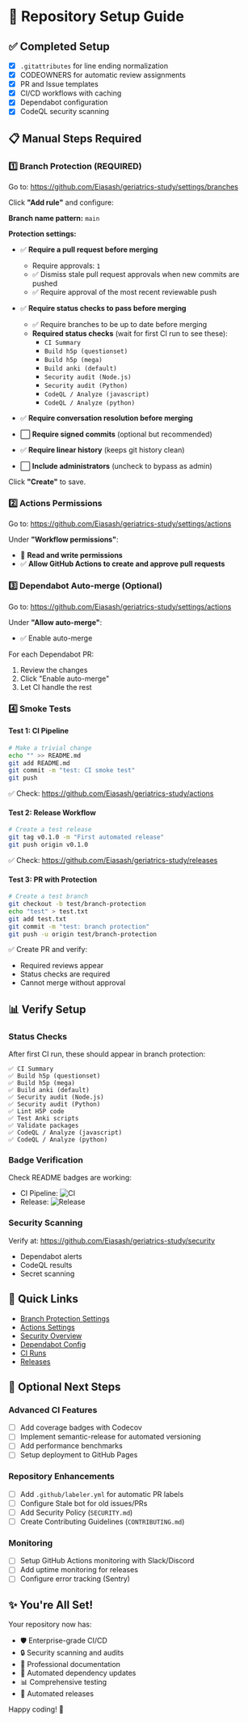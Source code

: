 # 🚀 Repository Setup Guide

## ✅ Completed Setup
- [x] `.gitattributes` for line ending normalization
- [x] CODEOWNERS for automatic review assignments
- [x] PR and Issue templates
- [x] CI/CD workflows with caching
- [x] Dependabot configuration
- [x] CodeQL security scanning

## 📋 Manual Steps Required

### 1️⃣ Branch Protection (REQUIRED)
Go to: https://github.com/Eiasash/geriatrics-study/settings/branches

Click **"Add rule"** and configure:

**Branch name pattern:** `main`

**Protection settings:**
- ✅ **Require a pull request before merging**
  - Require approvals: `1`
  - ✅ Dismiss stale pull request approvals when new commits are pushed
  - ✅ Require approval of the most recent reviewable push

- ✅ **Require status checks to pass before merging**
  - ✅ Require branches to be up to date before merging
  - **Required status checks** (wait for first CI run to see these):
    - `CI Summary`
    - `Build h5p (questionset)`
    - `Build h5p (mega)`
    - `Build anki (default)`
    - `Security audit (Node.js)`
    - `Security audit (Python)`
    - `CodeQL / Analyze (javascript)`
    - `CodeQL / Analyze (python)`

- ✅ **Require conversation resolution before merging**
- ⬜ **Require signed commits** (optional but recommended)
- ✅ **Require linear history** (keeps git history clean)
- ⬜ **Include administrators** (uncheck to bypass as admin)

Click **"Create"** to save.

### 2️⃣ Actions Permissions
Go to: https://github.com/Eiasash/geriatrics-study/settings/actions

Under **"Workflow permissions"**:
- 🔘 **Read and write permissions**
- ✅ **Allow GitHub Actions to create and approve pull requests**

### 3️⃣ Dependabot Auto-merge (Optional)
Go to: https://github.com/Eiasash/geriatrics-study/settings/actions

Under **"Allow auto-merge"**:
- ✅ Enable auto-merge

For each Dependabot PR:
1. Review the changes
2. Click "Enable auto-merge"
3. Let CI handle the rest

### 4️⃣ Smoke Tests

#### Test 1: CI Pipeline
```bash
# Make a trivial change
echo "" >> README.md
git add README.md
git commit -m "test: CI smoke test"
git push
```
✅ Check: https://github.com/Eiasash/geriatrics-study/actions

#### Test 2: Release Workflow
```bash
# Create a test release
git tag v0.1.0 -m "First automated release"
git push origin v0.1.0
```
✅ Check: https://github.com/Eiasash/geriatrics-study/releases

#### Test 3: PR with Protection
```bash
# Create a test branch
git checkout -b test/branch-protection
echo "test" > test.txt
git add test.txt
git commit -m "test: branch protection"
git push -u origin test/branch-protection
```
✅ Create PR and verify:
- Required reviews appear
- Status checks are required
- Cannot merge without approval

## 📊 Verify Setup

### Status Checks
After first CI run, these should appear in branch protection:
```
✅ CI Summary
✅ Build h5p (questionset)
✅ Build h5p (mega)
✅ Build anki (default)
✅ Security audit (Node.js)
✅ Security audit (Python)
✅ Lint H5P code
✅ Test Anki scripts
✅ Validate packages
✅ CodeQL / Analyze (javascript)
✅ CodeQL / Analyze (python)
```

### Badge Verification
Check README badges are working:
- CI Pipeline: ![CI](https://github.com/Eiasash/geriatrics-study/actions/workflows/ci.yml/badge.svg)
- Release: ![Release](https://github.com/Eiasash/geriatrics-study/actions/workflows/release.yml/badge.svg)

### Security Scanning
Verify at: https://github.com/Eiasash/geriatrics-study/security
- Dependabot alerts
- CodeQL results
- Secret scanning

## 🎯 Quick Links

- [Branch Protection Settings](https://github.com/Eiasash/geriatrics-study/settings/branches)
- [Actions Settings](https://github.com/Eiasash/geriatrics-study/settings/actions)
- [Security Overview](https://github.com/Eiasash/geriatrics-study/security)
- [Dependabot Config](https://github.com/Eiasash/geriatrics-study/network/updates)
- [CI Runs](https://github.com/Eiasash/geriatrics-study/actions)
- [Releases](https://github.com/Eiasash/geriatrics-study/releases)

## 🔄 Optional Next Steps

### Advanced CI Features
- [ ] Add coverage badges with Codecov
- [ ] Implement semantic-release for automated versioning
- [ ] Add performance benchmarks
- [ ] Setup deployment to GitHub Pages

### Repository Enhancements
- [ ] Add `.github/labeler.yml` for automatic PR labels
- [ ] Configure Stale bot for old issues/PRs
- [ ] Add Security Policy (`SECURITY.md`)
- [ ] Create Contributing Guidelines (`CONTRIBUTING.md`)

### Monitoring
- [ ] Setup GitHub Actions monitoring with Slack/Discord
- [ ] Add uptime monitoring for releases
- [ ] Configure error tracking (Sentry)

## ✨ You're All Set!

Your repository now has:
- 🛡️ Enterprise-grade CI/CD
- 🔒 Security scanning and audits
- 📝 Professional documentation
- 🤖 Automated dependency updates
- 📊 Comprehensive testing
- 🚀 Automated releases

Happy coding! 🎉